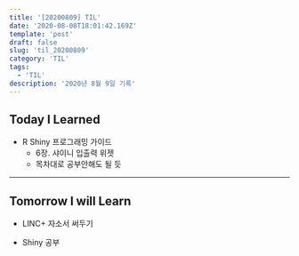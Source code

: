 ```yaml
---
title: '[20200809] TIL'
date: '2020-08-08T18:01:42.169Z'
template: 'post'
draft: false
slug: 'til_20200809'
category: 'TIL'
tags:
  - 'TIL'
description: '2020년 8월 9일 기록'
---
```


## Today I Learned

- R Shiny 프로그래밍 가이드
  - 6장. 샤이니 입출력 위젯
  - 목차대로 공부안해도 될 듯

<hr>

## Tomorrow I will Learn

- LINC+ 자소서 써두기

- Shiny 공부
